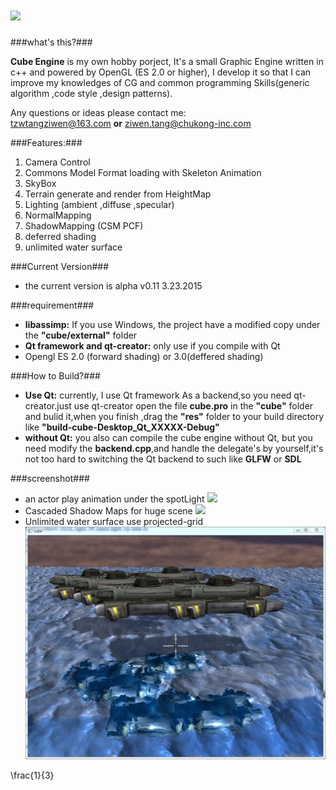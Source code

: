 ![](logo.png)
===================
###what's this?###

<b>Cube Engine</b> is my own hobby porject, It's a small Graphic Engine written in c++ and powered by OpenGL (ES 2.0 or higher), I develop it so that I can improve my knowledges of CG and common programming Skills(generic algorithm ,code style ,design patterns).


Any questions or ideas please contact me: <br> tzwtangziwen@163.com <b>or</b> ziwen.tang@chukong-inc.com

###Features:###
1. Camera Control
2. Commons Model Format loading with Skeleton Animation
3. SkyBox
4. Terrain generate and render from HeightMap
5. Lighting (ambient ,diffuse ,specular)
6. NormalMapping
7. ShadowMapping (CSM PCF)
8. deferred shading
9. unlimited water surface

###Current Version###
* the current version is alpha v0.11 3.23.2015

###requirement###
* <b>libassimp:</b> If you use Windows, the project have a modified copy under the  <b>"cube/external"</b> folder
* <b>Qt framework and qt-creator:</b> only use if you compile with Qt
* Opengl ES 2.0 (forward shading) or 3.0(deffered shading)


###How to Build?###
* <b>Use Qt:</b> currently, I use Qt framework As a backend,so you need qt-creator.just use qt-creator open the file <b>cube.pro</b> in the <b>"cube"</b> folder and bulid it,when you finish ,drag the <b>"res"</b> folder to your build directory like <b>"build-cube-Desktop_Qt_XXXXX-Debug"</b>
* <b>without Qt:</b> you also can compile the cube engine without Qt, but you need modify the <b>backend.cpp</b>,and handle the delegate's by yourself,it's not too hard to switching the Qt backend to such like <b>GLFW</b> or <b>SDL</b>


###screenshot###
* an actor play animation under the spotLight
![](screenshot_1.jpg)
* Cascaded Shadow Maps for huge scene
![](screenshot_2.jpg)
* Unlimited water surface use projected-grid
![](screenshot_3.jpg)

<p>\frac{1}{3}</P>